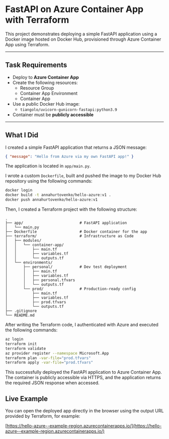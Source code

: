 # FastAPI on Azure Container App with Terraform

This project demonstrates deploying a simple FastAPI application using a Docker image hosted on Docker Hub, provisioned through Azure Container App using Terraform.

---

## Task Requirements

- Deploy to **Azure Container App**
- Create the following resources:
  - Resource Group
  - Container App Environment
  - Container App
- Use a public Docker Hub image:
  - `tiangolo/uvicorn-gunicorn-fastapi:python3.9`
- Container must be **publicly accessible**

---

## What I Did

I created a simple FastAPI application that returns a JSON message:

```json
{ "message": "Hello from Azure via my own FastAPI app!" }
```

The application is located in `app/main.py`.

I wrote a custom `Dockerfile`, built and pushed the image to my Docker Hub repository using the following commands:

```bash
docker login
docker build -t annahurtovenko/hello-azure:v1 .
docker push annahurtovenko/hello-azure:v1
```

Then, I created a Terraform project with the following structure:

```text
.
├── app/                         # FastAPI application
│   └── main.py
├── Dockerfile                   # Docker container for the app
├── terraform/                   # Infrastructure as Code
│   ├── modules/
│   │   └── container-app/
│   │       ├── main.tf
│   │       ├── variables.tf
│   │       └── outputs.tf
│   └── environments/
│       ├── personal/            # Dev test deployment
│       │   ├── main.tf
│       │   ├── variables.tf
│       │   ├── personal.tfvars
│       │   └── outputs.tf
│       └── prod/                # Production-ready config
│           ├── main.tf
│           ├── variables.tf
│           ├── prod.tfvars
│           └── outputs.tf
├── .gitignore
└── README.md
```

After writing the Terraform code, I authenticated with Azure and executed the following commands:

```bash
az login
terraform init
terraform validate
az provider register --namespace Microsoft.App
terraform plan -var-file="prod.tfvars"
terraform apply -var-file="prod.tfvars"
```

This successfully deployed the FastAPI application to Azure Container App. The container is publicly accessible via HTTPS, and the application returns the required JSON response when accessed.

## Live Example
You can open the deployed app directly in the browser using the output URL provided by Terraform, for example:

[https://hello-azure--example-region.azurecontainerapps.io/](https://hello-azure--example-region.azurecontainerapps.io/)
